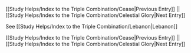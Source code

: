 [[Study Helps/Index to the Triple Combination/Cease|Previous Entry]]  ||  [[Study Helps/Index to the Triple Combination/Celestial Glory|Next Entry]]

 See [[Study Helps/Index to the Triple Combination/Lebanon|Lebanon]]

[[Study Helps/Index to the Triple Combination/Cease|Previous Entry]]  ||  [[Study Helps/Index to the Triple Combination/Celestial Glory|Next Entry]]